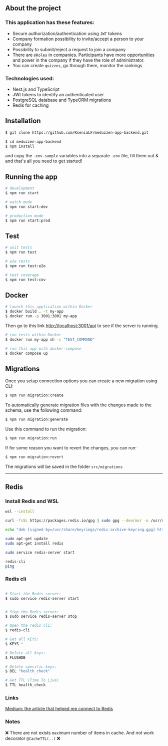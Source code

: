 ## About the project

### This application has these features:

- Secure authorization/authentication using `JWT` tokens
- Company formation possibility to invite/accept a person to your company
- Possibility to submit/reject a request to join a company
- There are `@Roles` in companies. Participants have more opportunities and power in the company if they have the role of administrator.
- You can create `quizzes`, go through them, monitor the rankings

### Technologies used:

- Nest.js and TypeScript
- JWt tokens to identify an authenticated user
- PostgreSQL database and TypeORM migrations
- Redis for caching

## Installation

```bash
$ git clone https://github.com/KseniaLF/meduzzen-app-backend.git

$ cd meduzzen-app-backend
$ npm install
```

and copy the `.env.sample` variables into a separate `.env` file, fill them out & and that's all you need to get started!

## Running the app

```bash
# development
$ npm run start

# watch mode
$ npm run start:dev

# production mode
$ npm run start:prod
```

## Test

```bash
# unit tests
$ npm run test

# e2e tests
$ npm run test:e2e

# test coverage
$ npm run test:cov
```

## Docker

```bash
# launch this application within Docker
$ docker build . -t my-app
$ docker run -p 3001:3001 my-app
```

Then go to this link [http://localhost:3001/api](http://localhost:3001/api) to see if the server is running.

```bash
# run tests within Docker
$ docker run my-app sh -c "TEST_COMMAND"
```

```bash
# run this app with docker-compose
$ docker compose up
```

## Migrations

Once you setup connection options you can create a new migration using CLI:

```bash
$ npm run migration:create
```

To automatically generate migration files with the changes made to the schema, use the following command:

```bash
$ npm run migration:generate
```

Use this command to run the migration:

```bash
$ npm run migration:run
```

If for some reason you want to revert the changes, you can run:

```bash
$ npm run migration:revert
```

The migrations will be saved in the folder `src/migrations`

---

## Redis

### Install Redis and WSL

```bash
wsl --install

curl -fsSL https://packages.redis.io/gpg | sudo gpg --dearmor -o /usr/share/keyrings/redis-archive-keyring.gpg

echo "deb [signed-by=/usr/share/keyrings/redis-archive-keyring.gpg] https://packages.redis.io/deb $(lsb_release -cs) main" | sudo tee /etc/apt/sources.list.d/redis.list

sudo apt-get update
sudo apt-get install redis

sudo service redis-server start

redis-cli
ping
```

### Redis cli

```bash

# Start the Redis server:
$ sudo service redis-server start


# Stop the Redis server:
$ sudo service redis-server stop
```

```bash
# Open the redis cli:
$ redis-cli

# Get all KEYS:
$ KEYS *

# Delete all keys:
$ FLUSHDB

# Delete specific keys:
$ DEL "health_check"

# Get TTL (Time To Live)
$ TTL health_check
```

### Links

[Medium: the article that helped me connect to Redis](https://medium.com/@mut1aq/using-redis-in-nestjs-8ca1a009670f)

### Notes

❌ There are not exists `max`imum number of items in cache.
And not work decorator `@CacheTTL(..)` ❌

